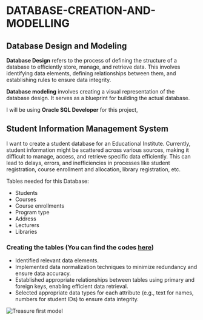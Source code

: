# DATABASE-CREATION-AND-MODELLING
## Database Design and Modeling 
**Database Design** refers to the process of defining the structure of a database to efficiently store, manage, and retrieve data. This involves identifying data elements, defining relationships between them, and establishing rules to ensure data integrity. 

**Database modeling** involves creating a visual representation of the database design.  It serves as a blueprint for building the actual database.

I will be using **Oracle SQL Developer** for this project,

## Student Information Management System
I want to create a student database for an Educational Institute.  Currently, student information might be scattered across various sources, making it difficult to manage, access, and retrieve specific data efficiently. This can lead to delays, errors, and inefficiencies in processes like student registration, course enrollment and allocation, library registration, etc.

Tables needed for this Database:
- Students
- Courses
- Course enrollments
- Program type
- Address
- Lecturers
- Libraries

### Creating the tables (You can find the codes [here](https://github.com/Teekafey/DATABASE-CREATION-AND-MODELLING/blob/main/Student_db.sql))
- Identified relevant data elements.
- Implemented data normalization techniques to minimize redundancy and ensure data accuracy.
- Established appropriate relationships between tables using primary and foreign keys, enabling efficient data retrieval.
- Selected appropriate data types for each attribute (e.g., text for names, numbers for student IDs) to ensure data integrity.

![Treasure first model](https://github.com/Teekafey/DATABASE-CREATION-AND-MODELLING/assets/169501567/f67b56a0-cd75-4d78-ac5e-7370ea936f9a)
